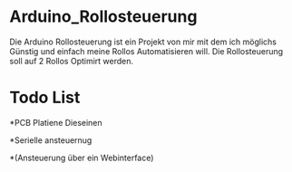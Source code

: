 Arduino_Rollosteuerung
======================

Die Arduino Rollosteuerung ist ein Projekt von mir mit dem ich möglichs 
Günstig und einfach meine Rollos Automatisieren will. 
Die Rollosteuerung soll auf 2 Rollos Optimirt werden.

Todo List
=========

*PCB Platiene Dieseinen

*Serielle ansteuernug 

*(Ansteuerung über ein Webinterface)
